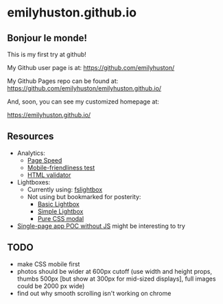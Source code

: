 emilyhuston.github.io
====================

## Bonjour le monde!

This is my first try at github!

My Github user page is at: 
https://github.com/emilyhuston/

My Github Pages repo can be found at:  
https://github.com/emilyhuston/emilyhuston.github.io/

And, soon, you can see my customized homepage at:

https://emilyhuston.github.io/


## Resources

- Analytics:
  - [Page Speed](https://pagespeed.web.dev/report?url=https%3A%2F%2Femilyhuston.github.io%2F)
  - [Mobile-friendliness test](https://search.google.com/test/mobile-friendly)
  - [HTML validator](https://validator.w3.org/)
- Lightboxes:
  - Currently using: [fslightbox](https://fslightbox.com/)
  - Not using but bookmarked for posterity:
    - [Basic Lightbox](https://basiclightbox.electerious.com)
    - [Simple Lightbox](https://simplelightbox.com/)
    - [Pure CSS modal](https://markodenic.com/css-tips/)
- [Single-page app POC without JS](https://john-doe.neocities.org/) might be interesting to try


## TODO

- make CSS mobile first
- photos should be wider at 600px cutoff (use width and height props, thumbs 500px [but show at 300px for mid-sized displays], full images could be 2000 px wide)
- find out why smooth scrolling isn't working on chrome

